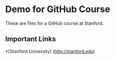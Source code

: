 Demo for GitHub Course 
=======================

These are files for a GitHub course at Stanford. 

Important Links
---------------
*[Stanford University] (http://stanford.edu)
